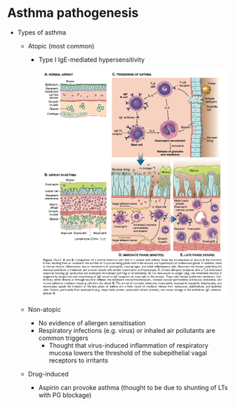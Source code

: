 # Asthma pathogenesis

- Types of asthma
    - Atopic (most common)
        - Type I IgE-mediated hypersensitivity
            
            ![Screenshot 2023-11-11 at 5.06.34 pm.png](Asthma%20pathogenesis%201300acf2446a81608594f53d1c112d12/Screenshot_2023-11-11_at_5.06.34_pm.png)
            
    - Non-atopic
        - No evidence of allergen sensitisation
        - Respiratory infections (e.g. virus) or inhaled air pollutants are common triggers
            - Thought that virus-induced inflammation of respiratory mucosa lowers the threshold of the subepithelial vagal receptors to irritants
    - Drug-induced
        - Aspirin can provoke asthma (thought to be due to shunting of LTs with PG blockage)
